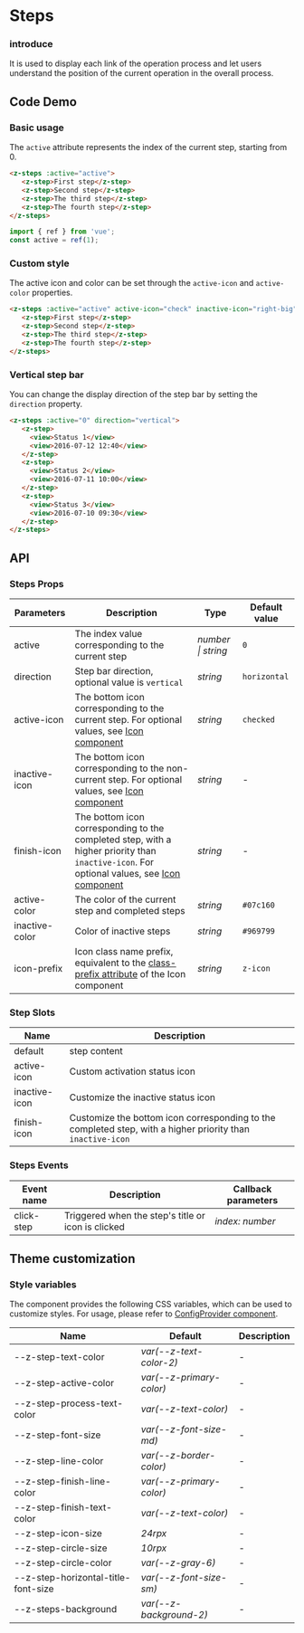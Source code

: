 # Steps

### introduce

It is used to display each link of the operation process and let users understand the position of the current operation in the overall process.

## Code Demo

### Basic usage

The `active` attribute represents the index of the current step, starting from 0.

```html
<z-steps :active="active">
   <z-step>First step</z-step>
   <z-step>Second step</z-step>
   <z-step>The third step</z-step>
   <z-step>The fourth step</z-step>
</z-steps>
```

```js
import { ref } from 'vue';
const active = ref(1);
```

### Custom style

The active icon and color can be set through the `active-icon` and `active-color` properties.

```html
<z-steps :active="active" active-icon="check" inactive-icon="right-big" active-color="#07c160">
   <z-step>First step</z-step>
   <z-step>Second step</z-step>
   <z-step>The third step</z-step>
   <z-step>The fourth step</z-step>
</z-steps>
```

### Vertical step bar

You can change the display direction of the step bar by setting the `direction` property.

```html
<z-steps :active="0" direction="vertical">
   <z-step>
     <view>Status 1</view>
     <view>2016-07-12 12:40</view>
   </z-step>
   <z-step>
     <view>Status 2</view>
     <view>2016-07-11 10:00</view>
   </z-step>
   <z-step>
     <view>Status 3</view>
     <view>2016-07-10 09:30</view>
   </z-step>
</z-steps>
```

## API

### Steps Props

| Parameters | Description | Type | Default value |
| --- | --- | --- | --- |
| active | The index value corresponding to the current step | _number \| string_ | `0` |
| direction | Step bar direction, optional value is `vertical` | _string_ | `horizontal` |
| active-icon | The bottom icon corresponding to the current step. For optional values, see [Icon component](/icon) | _string_ | `checked` |
| inactive-icon | The bottom icon corresponding to the non-current step. For optional values, see [Icon component](/icon) | _string_ | - |
| finish-icon | The bottom icon corresponding to the completed step, with a higher priority than `inactive-icon`. For optional values, see [Icon component](/icon) | _string_ | - |
| active-color | The color of the current step and completed steps | _string_ | `#07c160` |
| inactive-color | Color of inactive steps | _string_ | `#969799` |
| icon-prefix | Icon class name prefix, equivalent to the [class-prefix attribute](/icon#props) of the Icon component | _string_ | `z-icon` |

### Step Slots

| Name | Description |
| ------------- | --------------------------------------------------------- |
| default | step content |
| active-icon | Custom activation status icon |
| inactive-icon | Customize the inactive status icon |
| finish-icon | Customize the bottom icon corresponding to the completed step, with a higher priority than `inactive-icon` |

### Steps Events

| Event name | Description | Callback parameters |
| ---------- | -------------------------- | -------------- |
| click-step | Triggered when the step's title or icon is clicked | _index: number_ |

## Theme customization

### Style variables

The component provides the following CSS variables, which can be used to customize styles. For usage, please refer to [ConfigProvider component](/config-provider).

| Name | Default | Description |
| ------------------------------------- | -------------------------- | ---- |
| --z-step-text-color | _var(--z-text-color-2)_ | - |
| --z-step-active-color | _var(--z-primary-color)_ | - |
| --z-step-process-text-color | _var(--z-text-color)_ | - |
| --z-step-font-size | _var(--z-font-size-md)_ | - |
| --z-step-line-color | _var(--z-border-color)_ | - |
| --z-step-finish-line-color | _var(--z-primary-color)_ | - |
| --z-step-finish-text-color | _var(--z-text-color)_ | - |
| --z-step-icon-size | _24rpx_ | - |
| --z-step-circle-size | _10rpx_ | - |
| --z-step-circle-color | _var(--z-gray-6)_ | - |
| --z-step-horizontal-title-font-size | _var(--z-font-size-sm)_ | - |
| --z-steps-background | _var(--z-background-2)_ | - |